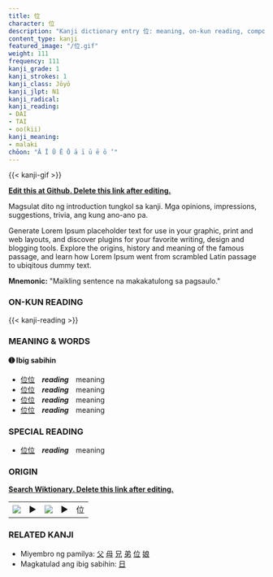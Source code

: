 ```yaml
---
title: 位
character: 位
description: "Kanji dictionary entry 位: meaning, on-kun reading, compounds, origin, related kanji"
content_type: kanji
featured_image: "/位.gif"
weight: 111
frequency: 111
kanji_grade: 1
kanji_strokes: 1
kanji_class: Jōyō
kanji_jlpt: N1
kanji_radical: 
kanji_reading: 
- DAI
- TAI
- oo(kii)
kanji_meaning:
- malaki
chōon: "Ā Ī Ū Ē Ō ā ī ū ē ō ’"
---
```

[//]: # (Don't edit the line below. Kanji animated GIF code is automatically generated.)
{{< kanji-gif >}}

[//]: # (Edit below this line.)

**[Edit this at Github. Delete this link after editing.](https://github.com/tim0g/tim/tree/main/content/kanji/位/index.md)**

Magsulat dito ng introduction tungkol sa kanji. Mga opinions, impressions, suggestions, trivia, ang kung ano-ano pa.

Generate Lorem Ipsum placeholder text for use in your graphic, print and web layouts, and discover plugins for your favorite writing, design and blogging tools. Explore the origins, history and meaning of the famous passage, and learn how Lorem Ipsum went from scrambled Latin passage to ubiqitous dummy text.
 
**Mnemonic:** "Maikling sentence na makakatulong sa pagsaulo."

### ON-KUN READING

[//]: # (Don't edit the line below. ON-KUN READING code is automatically generated.)
{{< kanji-reading >}}

### MEANING & WORDS

#### ➊ **Ibig sabihin**
  - [位](../位)[位](../位)　***reading***　meaning
  - [位](../位)[位](../位)　***reading***　meaning
  - [位](../位)[位](../位)　***reading***　meaning
  - [位](../位)[位](../位)　***reading***　meaning

### SPECIAL READING
  - [位](../位)[位](../位)　***reading***　meaning

### ORIGIN

**[Search Wiktionary. Delete this link after editing.](https://wiktionary.org/wiki/位)**
<table class="kanji-table"><tr><td>
<img src="60px-位-bronze.svg.png">
</td><td>▶</td><td>
<img src="60px-位-oracle.svg.png">
</td><td>▶</td>
<td class="kanji-origin">位</td>
</tr></table>

### RELATED KANJI
- Miyembro ng pamilya: [父](../父) [母](../母) [兄](../兄) [弟](../弟) [位](../位) [娘](../娘)
- Magkatulad ang ibig sabihin: [日](../日)
